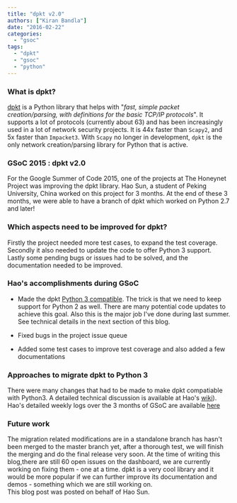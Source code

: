 ```yaml
---
title: "dpkt v2.0"
authors: ["Kiran Bandla"]
date: "2016-02-22"
categories: 
  - "gsoc"
tags: 
  - "dpkt"
  - "gsoc"
  - "python"
---
```


### What is dpkt?

  

[dpkt](https://github.com/kbandla/dpkt/) is a Python library that helps with "_fast, simple packet creation/parsing, with definitions for the basic TCP/IP protocols_". It supports a lot of protocols (currently about 63) and has been increasingly used in a lot of network security projects. It is 44x faster than `Scapy2`, and 5x faster than `Impacket3`. With `Scapy` no longer in development, `dpkt` is the only network creation/parsing library for Python that is active.

  

### GSoC 2015 : dpkt v2.0

  

For the Google Summer of Code 2015, one of the projects at The Honeynet Project was improving the dpkt library. Hao Sun, a student of Peking University, China worked on this project for 3 months. At the end of these 3 months, we were able to have a branch of dpkt which worked on Python 2.7 and later!

  

### Which aspects need to be improved for dpkt?

  

Firstly the project needed more test cases, to expand the test coverage. Secondly it also needed to update the code to offer Python 3 support. Lastly some pending bugs or issues had to be solved, and the documentation needed to be improved.

  

### Hao's accomplishments during GSoC

  

  
- Made the dpkt [Python 3 compatible](https://github.com/kbandla/dpkt/tree/migrate_py3). The trick is that we need to keep support for Python 2 as well. There are many potential code updates to achieve this goal. Also this is the major job I've done during last summer. See technical details in the next section of this blog.
  
- Fixed bugs in the project issue queue
  
- Added some test cases to improve test coverage and also added a few documentations
  

  

### Approaches to migrate dpkt to Python 3

  

There were many changes that had to be made to make dpkt compatiable with Python3. A detailed technical discussion is available at Hao's [wiki](https://github.com/sunhao2014/dpkt/wiki/Migrate-Dpkt-to-Python-3-(Sub-project-of-GSoC-2015-Honeynet-Project))). Hao's detailed weekly logs over the 3 months of GSoC are available [here](https://github.com/sunhao2014/dpkt/wiki/dpkt-2.0)

  

### Future work

  

The migration related modifications are in a standalone branch has hasn't been merged to the master branch yet, after a thorough test, we will finish the merging and do the final release very soon. At the time of writing this blog,there are still 60 open issues on the dashboard, we are currently working on fixing them - one at a time. dpkt is a very cool library and it would be more popular if we can further improve its documentation and demos - something which we are still working on.  
This blog post was posted on behalf of Hao Sun.
